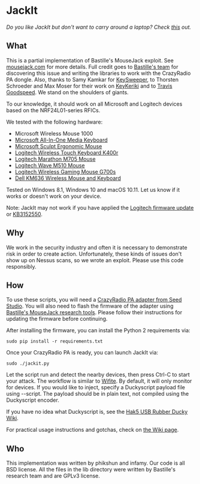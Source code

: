 # JackIt

_Do you like JackIt but don't want to carry around a laptop? Check [this](https://github.com/phikshun/uC_mousejack) out._

## What

This is a partial implementation of Bastille's MouseJack exploit. See [mousejack.com](https://www.mousejack.com) for more details. Full credit goes to [Bastille's team](https://www.bastille.net/meet-mousejack-researchers) for discovering this issue and writing the libraries to work with the CrazyRadio PA dongle. Also, thanks to Samy Kamkar for [KeySweeper](http://samy.pl/keysweeper/), to Thorsten Schroeder and Max Moser for their work on [KeyKeriki](http://www.remote-exploit.org/articles/keykeriki_v2_0__8211_2_4ghz/) and to [Travis Goodspeed](http://travisgoodspeed.blogspot.ca/2011/02/promiscuity-is-nrf24l01s-duty.html). We stand on the shoulders of giants.

To our knowledge, it should work on all Microsoft and Logitech devices based on the NRF24L01-series RFICs.

We tested with the following hardware:
- Microsoft Wireless Mouse 1000
- [Microsoft All-In-One Media Keyboard](https://www.microsoft.com/accessories/en-ca/products/keyboards/all-in-one-media-keyboard/n9z-00002)
- [Microsoft Sculpt Ergonomic Mouse](https://www.microsoft.com/accessories/en-ca/products/mice/sculpt-ergonomic-mouse/l6v-00002)
- [Logitech Wireless Touch Keyboard K400r](http://www.logitech.com/en-ca/product/wireless-touch-keyboard-k400r)
- [Logitech Marathon M705 Mouse](http://www.logitech.com/en-us/product/marathon-mouse-m705)
- [Logitech Wave M510 Mouse](http://www.logitech.com/en-ca/product/wireless-mouse-m510)
- [Logitech Wireless Gaming Mouse G700s](http://gaming.logitech.com/en-ca/product/g700s-rechargeable-wireless-gaming-mouse)
- [Dell KM636 Wireless Mouse and Keyboard](http://www.dell.com/en-us/shop/dell-wireless-keyboard-and-mouse-km636-black/apd/580-adty/pc-accessories)

Tested on Windows 8.1, Windows 10 and macOS 10.11. Let us know if it works or doesn't work on your device.

Note: JackIt may not work if you have applied the [Logitech firmware update](http://forums.logitech.com/t5/Mice-and-Pointing-Devices/Logitech-Response-to-Unifying-Receiver-Research-Findings/td-p/1493878) or [KB3152550](https://support.microsoft.com/en-us/kb/3152550).

## Why

We work in the security industry and often it is necessary to demonstrate risk in order to create action. Unfortunately, these kinds of issues don't show up on Nessus scans, so we wrote an exploit. Please use this code responsibly.

## How

To use these scripts, you will need a [CrazyRadio PA adapter from Seed Studio](https://www.seeedstudio.com/item_detail.html?p_id=2104). You will also need to flash the firmware of the adapter using [Bastille's MouseJack research tools](https://github.com/RFStorm/mousejack). Please follow their instructions for updating the firmware before continuing.

After installing the firmware, you can install the Python 2 requirements via:

```
sudo pip install -r requirements.txt
```

Once your CrazyRadio PA is ready, you can launch JackIt via:

```
sudo ./jackit.py
```

Let the script run and detect the nearby devices, then press Ctrl-C to start your attack. The workflow is similar to [Wifite](https://github.com/derv82/wifite). By default, it will only monitor for devices. If you would like to inject, specify a Duckyscript payload file using --script. The payload should be in plain text, not compiled using the Duckyscript encoder.

If you have no idea what Duckyscript is, see the [Hak5 USB Rubber Ducky Wiki](https://github.com/hak5darren/USB-Rubber-Ducky/wiki/Duckyscript).

For practical usage instructions and gotchas, check on [the Wiki page](https://github.com/phikshun/jackit/wiki).

## Who

This implementation was written by phikshun and infamy. Our code is all BSD license. All the files in the lib directory were written by Bastille's research team and are GPLv3 license.
